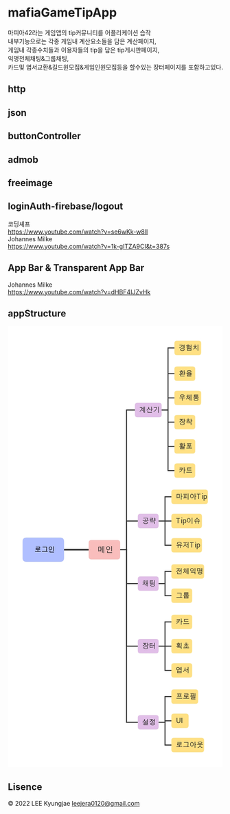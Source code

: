 # mafiaGameTipApp 


마피아42라는 게임앱의 tip커뮤니티를 어플리케이션 습작   
내부기능으로는 각종 게임내 계산요소들을 담은 계산페이지,   
게임내 각종수치들과 이용자들의 tip을 담은 tip게시판페이지,   
익명전체채팅&그룹채팅,   
카드및 엽서교환&길드원모집&게임인원모집등을 할수있는 장터페이지를 포함하고있다.

## http 

## json 

## buttonController

## admob

## freeimage  

## loginAuth-firebase/logout

코딩셰프   
https://www.youtube.com/watch?v=se6wKk-w8lI   
Johannes Milke   
https://www.youtube.com/watch?v=1k-gITZA9CI&t=387s   
## App Bar & Transparent App Bar   
Johannes Milke   
https://www.youtube.com/watch?v=dHBF4IJZvHk   

## appStructure
![대체 텍스트](./viewstr.jpg)

## Lisence
© 2022 LEE Kyungjae <leejera0120@gmail.com>

